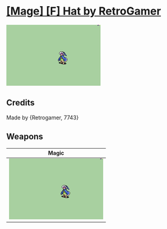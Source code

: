 # [\[Mage\] \[F\] Hat by RetroGamer](./)

<img src="./6.%20Magic/Magic_000.png" alt="[Mage] [F] Hat by RetroGamer standing" />

## Credits

Made by {Retrogamer, 7743}

## Weapons


|Magic |
|  :---: |
| <img alt="Magic animation" src="./6.%20Magic/Magic.gif" /> |
